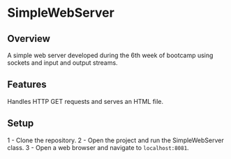 # SimpleWebServer

## Overview
A simple web server developed during the 6th week of bootcamp using sockets and input and output streams.

## Features
Handles HTTP GET requests and serves an HTML file.

## Setup
1 - Clone the repository.
2 - Open the project and run the SimpleWebServer class.
3 - Open a web browser and navigate to ``localhost:8081``.
